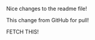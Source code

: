 
<!---
keep-itroll/keep-itroll is a ✨ special ✨ repository because its `README.md` (this file) appears on your GitHub profile.
You can click the Preview link to take a look at your changes.
--->

Nice changes to the readme file!

This change from GitHub for pull!

FETCH THIS!
